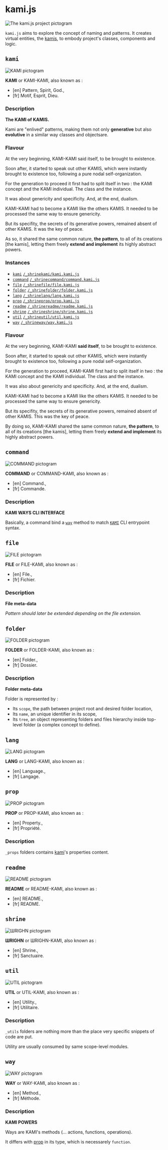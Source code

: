 # kami.js

![The kami.js project pictogram](/logo.svg)

`kami.js` aims to explore the concept of naming and patterns. It creates virtual entities, the [kamis](#kami), to embody project's classes, components and logic.

## `kami`

![KAMI pictogram](/_shrine/kami/kami.picto.svg)

**KAMI** or KAMI-KAMI, also known as :

* [en] Pattern, Spirit, God.,
* [fr] Motif, Esprit, Dieu.

### Description

**The KAMI of KAMIS.**

Kami are "enlived" patterns, making them
not only **generative** but also **evolutive**
in a similar way classes and objectsare.

### Flavour

At the very beginning, KAMI-KAMI said itself, to be
brought to existence.

Soon after, it started to speak out other KAMIS,
which were instantly brought to existence too, following
a pure nodal self-organization.

For the generation to proceed it first had to
split itself in two : the KAMI concept and the
KAMI individual. The class and the instance.

It was about genericity and specificity.
And, at the end, dualism.

KAMI-KAMI had to become a KAMI like the others KAMIS.
It needed to be processed the same way to ensure
genericity.

But its specifity, the secrets of its generative powers, remained
absent of other KAMIS. It was the key of peace.

As so, it shared the same common nature, **the pattern**,
to all of its creations [the kamis], letting them freely
**extend and implement** its highly abstract powers.
        
### Instances

* [`kami`](#kami) [`/_shrinekami/kami.kami.js`](/_shrinekami/kami.kami.js)
* [`command`](#command) [`/_shrinecommand/command.kami.js`](/_shrinecommand/command.kami.js)
* [`file`](#file) [`/_shrinefile/file.kami.js`](/_shrinefile/file.kami.js)
* [`folder`](#folder) [`/_shrinefolder/folder.kami.js`](/_shrinefolder/folder.kami.js)
* [`lang`](#lang) [`/_shrinelang/lang.kami.js`](/_shrinelang/lang.kami.js)
* [`prop`](#prop) [`/_shrineprop/prop.kami.js`](/_shrineprop/prop.kami.js)
* [`readme`](#readme) [`/_shrinereadme/readme.kami.js`](/_shrinereadme/readme.kami.js)
* [`shrine`](#shrine) [`/_shrineshrine/shrine.kami.js`](/_shrineshrine/shrine.kami.js)
* [`util`](#util) [`/_shrineutil/util.kami.js`](/_shrineutil/util.kami.js)
* [`way`](#way) [`/_shrineway/way.kami.js`](/_shrineway/way.kami.js)

### Flavour

At the very beginning,
KAMI-KAMI **said itself**, to be
brought to existence.

Soon after, it started to speak out other KAMIS,
which were instantly brought to existence too, following
a pure nodal self-organization.

For the generation to proceed, KAMI-KAMI first had to
split itself in two : the KAMI concept and the
KAMI individual. The class and the instance.

It was also about genericity and specificity.
And, at the end, dualism.

KAMI-KAMI had to become a KAMI like the others KAMIS.
It needed to be processed the same way to ensure
genericity.

But its specifity, the secrets of its generative powers, remained
absent of other KAMIS. This was the key of peace.

By doing so, KAMI-KAMI shared the same common nature,
**the pattern**, to all of its creations [the kamis],
letting them freely **extend and implement** its
highly abstract powers.


## `command`

![COMMAND pictogram](/_shrine/command/command.picto.svg)

**COMMAND** or COMMAND-KAMI, also known as :

* [en] Command.,
* [fr] Commande.

### Description

**KAMI WAYS CLI INTERFACE**

Basically, a command bind a [`way`](#way) method
to match [`KAMI`](#kami) CLI entrypoint syntax.


## `file`

![FILE pictogram](/_shrine/file/file.picto.svg)

**FILE** or FILE-KAMI, also known as :

* [en] File.,
* [fr] Fichier.

### Description

**File meta-data**

*Pattern should later be extended depending on
the file extension.*


## `folder`

![FOLDER pictogram](/_shrine/folder/folder.picto.svg)

**FOLDER** or FOLDER-KAMI, also known as :

* [en] Folder.,
* [fr] Dossier.

### Description

**Folder meta-data**

Folder is represented by :
* Its `scope`, the path between project root
  and desired folder location,
* Its `name`, an unique identifier in its scope,
* Its `tree`, an object representing folders and
  files hierarchy inside top-level folder
  (a complex concept to define).



## `lang`

![LANG pictogram](/_shrine/lang/lang.picto.svg)

**LANG** or LANG-KAMI, also known as :

* [en] Language.,
* [fr] Langage.


## `prop`

![PROP pictogram](/_shrine/prop/prop.picto.svg)

**PROP** or PROP-KAMI, also known as :

* [en] Property.,
* [fr] Propriété.

### Description

`_props` folders contains
[kami](#kami)'s properties content.


## `readme`

![README pictogram](/_shrine/readme/readme.picto.svg)

**README** or README-KAMI, also known as :

* [en] README.,
* [fr] README.


## `shrine`

![ШRIGHN pictogram](/_shrine/shrine/shrine.picto.svg)

**ШRIGHN** or ШRIGHN-KAMI, also known as :

* [en] Shrine.,
* [fr] Sanctuaire.


## `util`

![UTIL pictogram](/_shrine/util/util.picto.svg)

**UTIL** or UTIL-KAMI, also known as :

* [en] Utility.,
* [fr] Utilitaire.

### Description

`_utils` folders are nothing more than
the place very specific snippets of code are put.

Utility are usually consumed by same scope-level modules.


## `way`

![WAY pictogram](/_shrine/way/way.picto.svg)

**WAY** or WAY-KAMI, also known as :

* [en] Method.,
* [fr] Méthode.

### Description

**KAMI POWERS**

Ways are KAMI's methods
(... actions, functions, operations).

It differs with [prop](#prop) in its type,
which is necessarely `function`.
